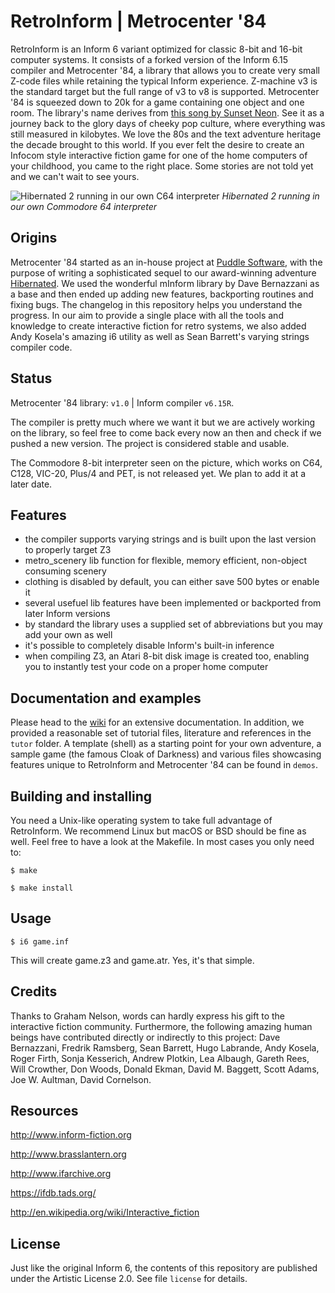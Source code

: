 
# RetroInform | Metrocenter '84

RetroInform is an Inform 6 variant optimized for classic 8-bit and 16-bit computer systems. It consists of a forked version of the Inform 6.15 compiler and Metrocenter '84, a library that allows you to create very small Z-code files while retaining the typical Inform experience. Z-machine v3 is the standard target but the full range of v3 to v8 is supported. Metrocenter '84 is squeezed down to 20k for a game containing one object and one room. The library's name derives from [this song by Sunset Neon](https://www.youtube.com/watch?v=wKK4HIkepuY). See it as a journey back to the glory days of cheeky pop culture, where everything was still measured in kilobytes. We love the 80s and the text adventure heritage the decade brought to this world. If you ever felt the desire to create an Infocom style interactive fiction game for one of the home computers of your childhood, you came to the right place. Some stories are not told yet and we can't wait to see yours.

![Hibernated 2 running in our own C64 interpreter](https://p196.p4.n0.cdn.getcloudapp.com/items/Apujqlg7/hibernated2_screen_metro84.png "Hibernated 2 running in our own C64 interpreter")
*Hibernated 2 running in our own Commodore 64 interpreter*

## Origins

Metrocenter '84 started as an in-house project at [Puddle Software](http://puddlesoft.net/), with the purpose of writing a sophisticated sequel to our award-winning adventure [Hibernated](https://8bitgames.itch.io/hibernated1). We used the wonderful mInform library by Dave Bernazzani as a base and then ended up adding new features, backporting routines and fixing bugs. The changelog in this repository helps you understand the progress. In our aim to provide a single place with all the tools and knowledge to create interactive fiction for retro systems, we also added Andy Kosela's amazing i6 utility as well as Sean Barrett's varying strings compiler code.

## Status

Metrocenter '84 library: `v1.0` | Inform compiler `v6.15R`.

The compiler is pretty much where we want it but we are actively working on the library, so feel free to come back every now an then and check if we pushed a new version. The project is considered stable and usable.

The Commodore 8-bit interpreter seen on the picture, which works on C64, C128, VIC-20, Plus/4 and PET, is not released yet. We plan to add it at a later date.

## Features

* the compiler supports varying strings and is built upon the last version to properly target Z3
* metro_scenery lib function for flexible, memory efficient, non-object consuming scenery
* clothing is disabled by default, you can either save 500 bytes or enable it
* several usefuel lib features have been implemented or backported from later Inform versions
* by standard the library uses a supplied set of abbreviations but you may add your own as well
* it's possible to completely disable Inform's built-in inference
* when compiling Z3, an Atari 8-bit disk image is created too, enabling you to instantly test your code on a proper home computer

## Documentation and examples

Please head to the [wiki](https://github.com/ByteProject/RetroInform/wiki) for an extensive documentation. In addition, we provided a reasonable set of tutorial files, literature and references in the `tutor` folder. A template (shell) as a starting point for your own adventure, a sample game (the famous Cloak of Darkness) and various files showcasing features unique to RetroInform and Metrocenter '84 can be found in `demos`.

## Building and installing

You need a Unix-like operating system to take full advantage of RetroInform. We recommend Linux but macOS or BSD should be fine as well. Feel free to have a look at the Makefile. In most cases you only need to: 

  `$ make`
  
  `$ make install`

## Usage

  `$ i6 game.inf`

This will create game.z3 and game.atr. Yes, it's that simple.

## Credits

Thanks to Graham Nelson, words can hardly express his gift to the interactive fiction community. Furthermore, the following amazing human beings have contributed directly or indirectly to this project: Dave Bernazzani, Fredrik Ramsberg, Sean Barrett, Hugo Labrande, Andy Kosela, Roger Firth, Sonja Kesserich, Andrew Plotkin, Lea Albaugh, Gareth Rees, Will Crowther, Don Woods, Donald Ekman, David M. Baggett, Scott Adams, Joe W. Aultman, David Cornelson.

## Resources

http://www.inform-fiction.org

http://www.brasslantern.org

http://www.ifarchive.org

https://ifdb.tads.org/

http://en.wikipedia.org/wiki/Interactive_fiction

## License

Just like the original Inform 6, the contents of this repository are published under the Artistic License 2.0. See file `license` for details.
